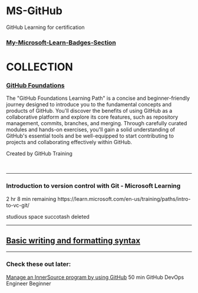 # MS-GitHub
GitHub Learning for certification

### [My-Microsoft-Learn-Badges-Section](https://learn.microsoft.com/en-us/users/pranjalshukla-4794/#badges-section)

# COLLECTION
<h3><a href="https://learn.microsoft.com/en-us/collections/o1njfe825p602p" alt="GitHub Foundations byn Microsoft Learn">GitHub Foundations</a></h3>

The "GitHub Foundations Learning Path" is a concise and beginner-friendly journey designed to introduce you to the fundamental concepts and products of GitHub. You'll discover the benefits of using GitHub as a collaborative platform and explore its core features, such as repository management, commits, branches, and merging. Through carefully curated modules and hands-on exercises, you'll gain a solid understanding of GitHub's essential tools and be well-equipped to start contributing to projects and collaborating effectively within GitHub.

Created by GitHub Training


<br>
<hr>
<h3>Introduction to version control with Git - Microsoft Learning</h3>
2 hr 8 min remaining
https://learn.microsoft.com/en-us/training/paths/intro-to-vc-git/


studious space succotash deleted

---
## [Basic writing and formatting syntax](https://docs.github.com/en/get-started/writing-on-github/getting-started-with-writing-and-formatting-on-github/basic-writing-and-formatting-syntax)



--------
### Check these out later:
[Manage an InnerSource program by using GitHub](https://learn.microsoft.com/en-us/training/modules/manage-innersource-program-github/)
50 min
GitHub
DevOps Engineer
Beginner
